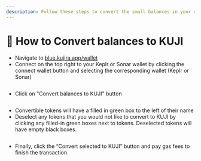 ```yaml
---
description: Follow these steps to convert the small balances in your wallet to KUJI.
---
```


# 📰 How to Convert balances to KUJI

* Navigate to [blue.kujira.app/wallet](https://blue.kujira.app/wallet)
* Connect on the top right to your Keplr or Sonar wallet by clicking the connect wallet button and selecting the corresponding wallet (Keplr or Sonar)

<figure><img src="https://lh4.googleusercontent.com/3_kk5Llb_AiG6dbLjUsVmcjlDnSVbZl6JPGVhG__BQufqcKPuvrcahPyHAOtf4_lIJsF_f68k2kW0PRw9gAphLzLuzKV8_un7SlpfJxxS2Nsjb9dMqOmOLG4odoxaqlLBU080tADol27Nrs6QseT5EM" alt=""><figcaption></figcaption></figure>

* Click on "Convert balances to KUJI" button

<figure><img src="https://lh5.googleusercontent.com/OHpje1RqdYHrJ8XFTHAx2NoL-1WTmj7S9FHwtxlhpXVoVCyF19LQ37gtgplvgONj6nCdZ-jxz0FE5q8TivHnm3q9vfTNLuLLNd3okWRc3R7uGuhD3IhI6B2oFMiZURiU9Ox2_ZUMXzyf4D0Ox0V6vjk" alt=""><figcaption></figcaption></figure>

* Convertible tokens will have a filled in green box to the left of their name
* Deselect any tokens that you would not like to convert to KUJI by clicking any filled-in green boxes next to tokens. Deselected tokens will have empty black boxes.&#x20;

<figure><img src="https://lh3.googleusercontent.com/t6QXNaGYKJYvu40AXPbffwvJvcyrZA8d-AIryP1lvoSJcXwipbTOf5ffoN1nW6OJzYNKtPdckci5r2LPO52UTEU9dg5kHdB68eoQuoNS1bzfVUyfvx9qHrjUXicbDRAk_GcO1h6TpiKAHpS6Y42YA7I" alt=""><figcaption></figcaption></figure>

* Finally, click the “Convert selected to KUJI” button and pay gas fees to finish the transaction.
